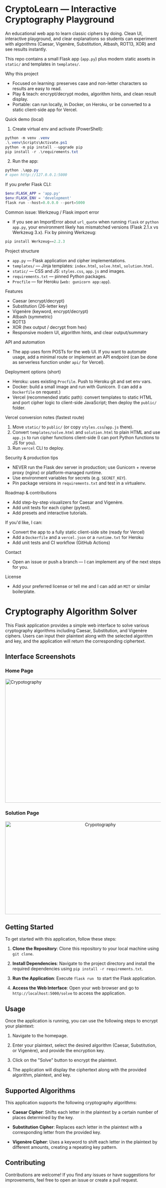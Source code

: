 # CryptoLearn — Interactive Cryptography Playground

An educational web app to learn classic ciphers by doing. Clean UI, interactive playground, and clear explanations so students can experiment with algorithms (Caesar, Vigenère, Substitution, Atbash, ROT13, XOR) and see results instantly.

This repo contains a small Flask app (`app.py`) plus modern static assets in `static/` and templates in `templates/`.

Why this project
- Focused on learning: preserves case and non-letter characters so results are easy to read.
- Play & teach: encrypt/decrypt modes, algorithm hints, and clean result display.
- Portable: can run locally, in Docker, on Heroku, or be converted to a static client-side app for Vercel.

Quick demo (local)
1. Create virtual env and activate (PowerShell):

```powershell
python -m venv .venv
.\.venv\Scripts\Activate.ps1
python -m pip install --upgrade pip
pip install -r .\requirements.txt
```

2. Run the app:

```powershell
python .\app.py
# open http://127.0.0.1:5000
```

If you prefer Flask CLI:

```powershell
$env:FLASK_APP = 'app.py'
$env:FLASK_ENV = 'development'
flask run --host=0.0.0.0 --port=5000
```

Common issue: Werkzeug / Flask import error
- If you see an ImportError about `url_quote` when running `flask` or `python app.py`, your environment likely has mismatched versions (Flask 2.1.x vs Werkzeug 3.x). Fix by pinning Werkzeug:

```powershell
pip install Werkzeug==2.2.3
```

Project structure
- `app.py` — Flask application and cipher implementations.
- `templates/` — Jinja templates: `index.html`, `solve.html`, `solution.html`.
- `static/` — CSS and JS: `styles.css`, `app.js` and images.
- `requirements.txt` — pinned Python packages.
- `Procfile` — for Heroku (`web: gunicorn app:app`).

Features
- Caesar (encrypt/decrypt)
- Substitution (26-letter key)
- Vigenère (keyword, encrypt/decrypt)
- Atbash (symmetric)
- ROT13
- XOR (hex output / decrypt from hex)
- Responsive modern UI, algorithm hints, and clear output/summary

API and automation
- The app uses form POSTs for the web UI. If you want to automate usage, add a minimal route or implement an API endpoint (can be done as serverless function under `api/` for Vercel).

Deployment options (short)
- Heroku: uses existing `Procfile`. Push to Heroku git and set env vars.
- Docker: build a small image and run with Gunicorn. (I can add a `Dockerfile` on request.)
- Vercel (recommended static path): convert templates to static HTML and port cipher logic to client-side JavaScript; then deploy the `public/` folder.

Vercel conversion notes (fastest route)
1. Move `static/` to `public/` (or copy `styles.css`/`app.js` there).
2. Convert `templates/solve.html` and `solution.html` to plain HTML and use `app.js` to run cipher functions client-side (I can port Python functions to JS for you).
3. Run `vercel` CLI to deploy.

Security & production tips
- NEVER run the Flask dev server in production; use Gunicorn + reverse proxy (nginx) or platform-managed runtime.
- Use environment variables for secrets (e.g. `SECRET_KEY`).
- Pin package versions in `requirements.txt` and test in a virtualenv.

Roadmap & contributions
- Add step-by-step visualizers for Caesar and Vigenère.
- Add unit tests for each cipher (pytest).
- Add presets and interactive tutorials.

If you'd like, I can:
- Convert the app to a fully static client-side site (ready for Vercel)
- Add a `Dockerfile` and a `vercel.json` or a `runtime.txt` for Heroku
- Add unit tests and CI workflow (GitHub Actions)

Contact
- Open an issue or push a branch — I can implement any of the next steps for you.

License
- Add your preferred license or tell me and I can add an `MIT` or similar boilerplate.

# Cryptography Algorithm Solver

This Flask application provides a simple web interface to solve various cryptography algorithms including Caesar, Substitution, and Vigenère ciphers. Users can input their plaintext along with the selected algorithm and key, and the application will return the corresponding ciphertext.

## Interface Screenshots

### Home Page
<img src="cryptho.jpg" alt="Crypotography" width="600" height="400">


### Solution Page

<img src="cryptosolve.jpg" alt="Crypotography" width="600" height="300" style="text-align:center;">


## Getting Started

To get started with this application, follow these steps:

1. **Clone the Repository**: Clone this repository to your local machine using `git clone`.

2. **Install Dependencies**: Navigate to the project directory and install the required dependencies using `pip install -r requirements.txt`.

3. **Run the Application**: Execute `flask run ` to start the Flask application.

4. **Access the Web Interface**: Open your web browser and go to `http://localhost:5000/solve` to access the application.

## Usage

Once the application is running, you can use the following steps to encrypt your plaintext:

1. Navigate to the homepage.

2. Enter your plaintext, select the desired algorithm (Caesar, Substitution, or Vigenère), and provide the encryption key.

3. Click on the "Solve" button to encrypt the plaintext.

4. The application will display the ciphertext along with the provided algorithm, plaintext, and key.

## Supported Algorithms

This application supports the following cryptography algorithms:

- **Caesar Cipher**: Shifts each letter in the plaintext by a certain number of places determined by the key.
  
- **Substitution Cipher**: Replaces each letter in the plaintext with a corresponding letter from the provided key.

- **Vigenère Cipher**: Uses a keyword to shift each letter in the plaintext by different amounts, creating a repeating key pattern.

## Contributing

Contributions are welcome! If you find any issues or have suggestions for improvements, feel free to open an issue or create a pull request.


